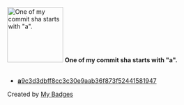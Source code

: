<img src="https://my-badges.github.io/my-badges/a-commit.png" alt="One of my commit sha starts with &quot;a&quot;." title="One of my commit sha starts with &quot;a&quot;." width="128">
<strong>One of my commit sha starts with &quot;a&quot;.</strong>
<br><br>

- <a href="https://github.com/pr0b3r7/pr0b3r7/commit/a9c3d3dbff8cc3c30e9aab36f873f52441581947"><strong>a</strong>9c3d3dbff8cc3c30e9aab36f873f52441581947</a>


Created by <a href="https://github.com/my-badges/my-badges">My Badges</a>